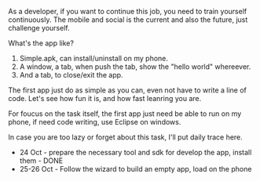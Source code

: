 As a developer, if you want to continue this job, you need to train yourself continuously.
The mobile and social is the current and also the future, just challenge yourself.

What's the app like?
1. Simple.apk, can install/uninstall on my phone.
2. A window, a tab, when push the tab, show the "hello world" whereever.
3. And a tab, to close/exit the app.

The first app just do as simple as you can, even not have to write a line of code.
Let's see how fun it is, and how fast leanring you are. 

For foucus on the task itself, the first app just need be able to run on my phone, 
if need code writing, use Eclipse on windows.

In case you are too lazy or forget about this task, I'll put daily trace here.
* 24 Oct - prepare the necessary tool and sdk for develop the app, install them - DONE
* 25-26 Oct - Follow the wizard to build an empty app, load on the phone
